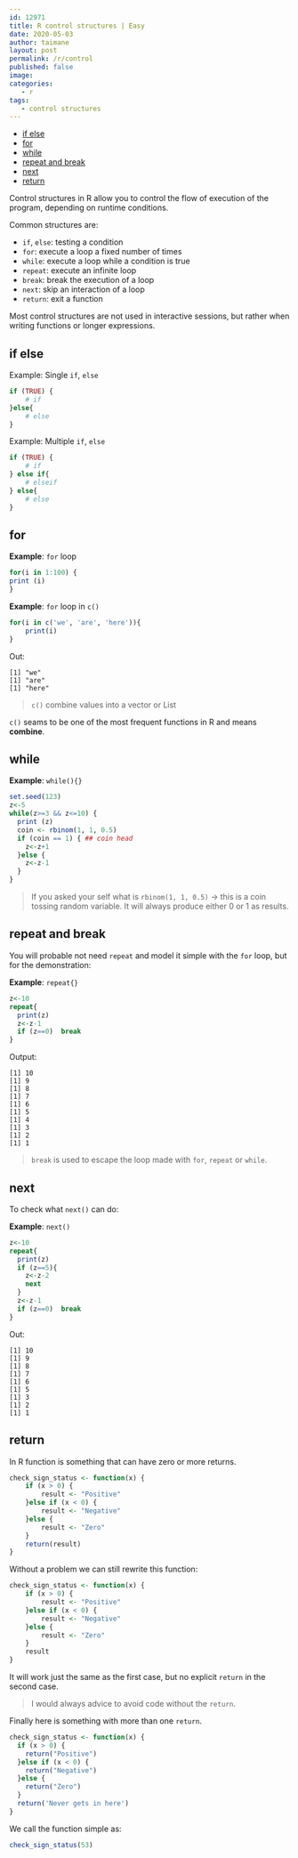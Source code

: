 ```yaml
---
id: 12971
title: R control structures | Easy
date: 2020-05-03
author: taimane
layout: post
permalink: /r/control
published: false
image: 
categories: 
   - r
tags:
   - control structures
---
```

<script type="text/x-mathjax-config">
    MathJax.Hub.Config({
      tex2jax: {
        skipTags: ['script', 'noscript', 'style', 'textarea', 'pre'],
        inlineMath: [['$','$']]
      }
    });
</script>
<script src="https://cdn.mathjax.org/mathjax/latest/MathJax.js?config=TeX-AMS-MML_HTMLorMML" type="text/javascript"></script>

- [if else](#if-else)
- [for](#for)
- [while](#while)
- [repeat and break](#repeat-and-break)
- [next](#next)
- [return](#return)

Control structures in R allow you to control the flow of execution of the program, depending on runtime conditions. 

Common structures are:

* `if`, `else`: testing a condition 
* `for`: execute a loop a fixed number of times 
* `while`: execute a loop while a condition is true 
* `repeat`: execute an infinite loop 
* `break`: break the execution of a loop 
* `next`: skip an interaction of a loop 
* `return`: exit a function 

Most control structures are not used in interactive sessions, but rather when writing functions or longer expressions.

## if else

Example: Single `if`, `else`

```R
if (TRUE) { 
    # if
}else{
    # else
}
```

Example: Multiple `if`, `else`

```R
if (TRUE) { 
    # if
} else if{
    # elseif
} else{
    # else
}
```


## for

**Example**: `for` loop
```R
for(i in 1:100) { 
print (i) 
}
```

**Example**: `for` loop in `c()`

```R
for(i in c('we', 'are', 'here')){
    print(i)
} 
```

Out:
```
[1] "we"
[1] "are"
[1] "here"
```

> `c()` combine values into a vector or List

`c()` seams to be one of the most frequent functions in R and means **combine**.

## while

**Example**: `while(){}`
```R
set.seed(123)
z<-5 
while(z>=3 && z<=10) { 
  print (z) 
  coin <- rbinom(1, 1, 0.5)
  if (coin == 1) { ## coin head
    z<-z+1
  }else { 
    z<-z-1
  }
}
```

> If you asked your self what is `rbinom(1, 1, 0.5)` -> this is a coin tossing random variable. It will always produce either 0 or 1 as results.



## repeat and break

You will probable not need `repeat` and model it simple with the `for` loop, but for the demonstration:

**Example**: `repeat{}`

```R
z<-10
repeat{
  print(z)
  z<-z-1
  if (z==0)  break
}
```

Output:
```
[1] 10
[1] 9
[1] 8
[1] 7
[1] 6
[1] 5
[1] 4
[1] 3
[1] 2
[1] 1
```

> `break` is used to escape the loop made with `for`, `repeat` or `while`.


## next

To check what `next()` can do:

**Example**: `next()`

```R
z<-10
repeat{
  print(z)
  if (z==5){
    z<-z-2
    next
  }
  z<-z-1
  if (z==0)  break
}
```

Out:
```
[1] 10
[1] 9
[1] 8
[1] 7
[1] 6
[1] 5
[1] 3
[1] 2
[1] 1
```

## return

In R function is something that can have zero or more returns.

```R
check_sign_status <- function(x) {
    if (x > 0) {
        result <- "Positive"
    }else if (x < 0) {
        result <- "Negative"
    }else {
        result <- "Zero"
    }
    return(result)
}
```

Without a problem we can still rewrite this function:

```R
check_sign_status <- function(x) {
    if (x > 0) {
        result <- "Positive"
    }else if (x < 0) {
        result <- "Negative"
    }else {
        result <- "Zero"
    }
    result
}
```

It will work just the same as the first case, but no explicit `return` in the second case.

> I would always advice to avoid code without the `return`.

Finally here is something with more than one `return`.

```R
check_sign_status <- function(x) {
  if (x > 0) {
    return("Positive")
  }else if (x < 0) {
    return("Negative")
  }else {
    return("Zero")
  }
  return('Never gets in here')
}
```

We call the function simple as:

```r
check_sign_status(53)
```





